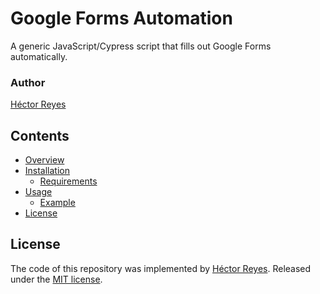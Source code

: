 # Google Forms Automation
A generic JavaScript/Cypress script that fills out Google Forms automatically.

### Author
[Héctor Reyes](https://github.com/hreyesm)

## Contents
* [Overview](#overview)
* [Installation](#installation)
  * [Requirements](#requirements)
* [Usage](#usage)
  * [Example](#example)
* [License](#license)

## License
The code of this repository was implemented by [Héctor Reyes](https://github.com/hreyesm). Released under the [MIT license](./LICENSE).
